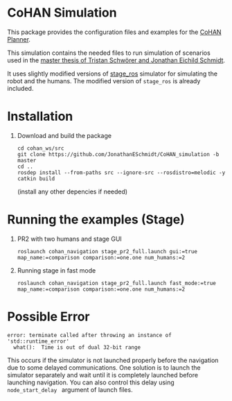 
# CoHAN Simulation

This package provides the configuration files and examples for the [CoHAN Planner](https://github.com/sphanit/CoHAN_Planner).

This simulation contains the needed files to run simulation of scenarios used in the [master thesis of Tristan Schwörer and Jonathan Eichild Schmidt](https://github.com/Tristan9497/master-thesis).

It uses slightly modified versions of [stage_ros](https://github.com/ros-simulation/stage_ros) simulator for simulating the robot and the humans. The modified version of ```stage_ros``` is already included.

# Installation
1. Download and build the package
	```
	cd cohan_ws/src
	git clone https://github.com/JonathanESchmidt/CoHAN_simulation -b master
	cd ..
	rosdep install --from-paths src --ignore-src --rosdistro=melodic -y
	catkin build
	```
	(install any other depencies if needed)
	
# Running the examples (Stage)
1. PR2 with two humans and stage GUI
	```
	roslaunch cohan_navigation stage_pr2_full.launch gui:=true map_name:=comparison comparison:=one.one num_humans:=2
	```
2. Running stage in fast mode
	```
	roslaunch cohan_navigation stage_pr2_full.launch fast_mode:=true map_name:=comparison comparison:=one.one num_humans:=2
	```

# Possible Error
```
error: terminate called after throwing an instance of 'std::runtime_error'
  what():  Time is out of dual 32-bit range
```
This occurs if the simulator is not launched properly before the navigation due to some delayed communications. One solution is to launch the simulator separately and wait until it is completely launched before launching navigation. You can also control this delay using ```node_start_delay ``` argument of launch files.
